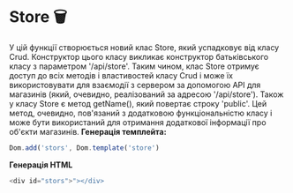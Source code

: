 # Store 🗑️
У цій функції створюється новий клас Store, який успадковує від класу Crud. Конструктор цього класу викликає конструктор батьківського класу з параметром '/api/store'. Таким чином, клас Store отримує доступ до всіх методів і властивостей класу Crud і може їх використовувати для взаємодії з сервером за допомогою API для магазинів (який, очевидно, реалізований за адресою '/api/store'). 
Також у класу Store є метод getName(), який повертає строку 'public'. Цей метод, очевидно, пов'язаний з додатковою функціональністю класу і може бути використаний для отримання додаткової інформації про об'єкти магазинів.
**Генерація темплейта:**
```javascript
Dom.add('stors', Dom.template('store')
```
**Генерація HTML**
```javascript
<div id="stors">"></div>
```

